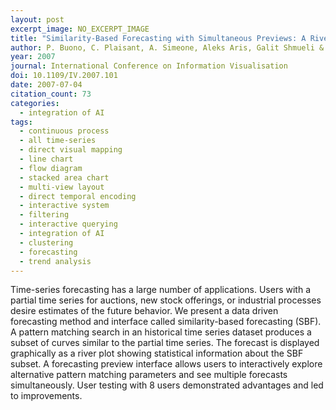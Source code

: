 ```yaml
---
layout: post
excerpt_image: NO_EXCERPT_IMAGE
title: "Similarity-Based Forecasting with Simultaneous Previews: A River Plot Interface for Time Series Forecasting"
author: P. Buono, C. Plaisant, A. Simeone, Aleks Aris, Galit Shmueli & Wolfgang Jank
year: 2007
journal: International Conference on Information Visualisation
doi: 10.1109/IV.2007.101
date: 2007-07-04
citation_count: 73
categories:
  - integration of AI
tags:
  - continuous process
  - all time-series
  - direct visual mapping
  - line chart
  - flow diagram
  - stacked area chart
  - multi-view layout
  - direct temporal encoding
  - interactive system
  - filtering
  - interactive querying
  - integration of AI
  - clustering
  - forecasting
  - trend analysis
---
```

Time-series forecasting has a large number of applications. Users with a partial time series for auctions, new stock offerings, or industrial processes desire estimates of the future behavior. We present a data driven forecasting method and interface called similarity-based forecasting (SBF). A pattern matching search in an historical time series dataset produces a subset of curves similar to the partial time series. The forecast is displayed graphically as a river plot showing statistical information about the SBF subset. A forecasting preview interface allows users to interactively explore alternative pattern matching parameters and see multiple forecasts simultaneously. User testing with 8 users demonstrated advantages and led to improvements.
